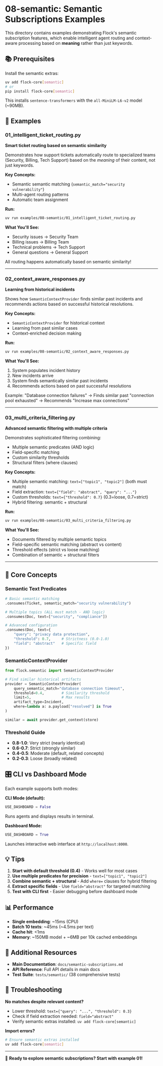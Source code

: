 # 08-semantic: Semantic Subscriptions Examples

This directory contains examples demonstrating Flock's semantic subscription features, which enable intelligent agent routing and context-aware processing based on **meaning** rather than just keywords.

## 📚 Prerequisites

Install the semantic extras:
```bash
uv add flock-core[semantic]
# or
pip install flock-core[semantic]
```

This installs `sentence-transformers` with the `all-MiniLM-L6-v2` model (~90MB).

## 📖 Examples

### 01_intelligent_ticket_routing.py
**Smart ticket routing based on semantic similarity**

Demonstrates how support tickets automatically route to specialized teams (Security, Billing, Tech Support) based on the *meaning* of their content, not just keywords.

**Key Concepts:**
- Semantic semantic matching (`semantic_match="security vulnerability"`)
- Multi-agent routing patterns
- Automatic team assignment

**Run:**
```bash
uv run examples/08-semantic/01_intelligent_ticket_routing.py
```

**What You'll See:**
- Security issues → Security Team
- Billing issues → Billing Team
- Technical problems → Tech Support
- General questions → General Support

All routing happens automatically based on semantic similarity!

---

### 02_context_aware_responses.py
**Learning from historical incidents**

Shows how `SemanticContextProvider` finds similar past incidents and recommends actions based on successful historical resolutions.

**Key Concepts:**
- `SemanticContextProvider` for historical context
- Learning from past similar cases
- Context-enriched decision making

**Run:**
```bash
uv run examples/08-semantic/02_context_aware_responses.py
```

**What You'll See:**
1. System populates incident history
2. New incidents arrive
3. System finds semantically similar past incidents
4. Recommends actions based on past successful resolutions

Example: "Database connection failures" → Finds similar past "connection pool exhausted" → Recommends "Increase max connections"

---

### 03_multi_criteria_filtering.py
**Advanced semantic filtering with multiple criteria**

Demonstrates sophisticated filtering combining:
- Multiple semantic predicates (AND logic)
- Field-specific matching
- Custom similarity thresholds
- Structural filters (where clauses)

**Key Concepts:**
- Multiple semantic matching: `text=["topic1", "topic2"]` (both must match)
- Field extraction: `text={"field": "abstract", "query": "..."}`
- Custom thresholds: `text={"threshold": 0.7}` (0.3=loose, 0.7=strict)
- Hybrid filtering: semantic + structural

**Run:**
```bash
uv run examples/08-semantic/03_multi_criteria_filtering.py
```

**What You'll See:**
- Documents filtered by multiple semantic topics
- Field-specific semantic matching (abstract vs content)
- Threshold effects (strict vs loose matching)
- Combination of semantic + structural filters

---

## 🎯 Core Concepts

### Semantic Text Predicates

```python
# Basic semantic matching
.consumes(Ticket, semantic_match="security vulnerability")

# Multiple topics (ALL must match - AND logic)
.consumes(Doc, text=["security", "compliance"])

# Advanced configuration
.consumes(Doc, text={
    "query": "privacy data protection",
    "threshold": 0.7,     # Strictness (0.0-1.0)
    "field": "abstract"   # Specific field
})
```

### SemanticContextProvider

```python
from flock.semantic import SemanticContextProvider

# Find similar historical artifacts
provider = SemanticContextProvider(
    query_semantic_match="database connection timeout",
    threshold=0.4,        # Similarity threshold
    limit=5,              # Max results
    artifact_type=Incident,
    where=lambda a: a.payload["resolved"] is True
)

similar = await provider.get_context(store)
```

### Threshold Guide

- **0.8-1.0**: Very strict (nearly identical)
- **0.6-0.7**: Strict (strongly similar)
- **0.4-0.5**: Moderate (default, related concepts)
- **0.2-0.3**: Loose (broadly related)

## 🎛️ CLI vs Dashboard Mode

Each example supports both modes:

**CLI Mode (default):**
```python
USE_DASHBOARD = False
```
Runs agents and displays results in terminal.

**Dashboard Mode:**
```python
USE_DASHBOARD = True
```
Launches interactive web interface at `http://localhost:8000`.

## 💡 Tips

1. **Start with default threshold (0.4)** - Works well for most cases
2. **Use multiple predicates for precision** - `text=["topic1", "topic2"]`
3. **Combine semantic + structural** - Add `where=` clauses for hybrid filtering
4. **Extract specific fields** - Use `field="abstract"` for targeted matching
5. **Test with CLI first** - Easier debugging before dashboard mode

## 📊 Performance

- **Single embedding**: ~15ms (CPU)
- **Batch 10 texts**: ~45ms (~4.5ms per text)
- **Cache hit**: <1ms
- **Memory**: ~150MB model + ~6MB per 10k cached embeddings

## 🔗 Additional Resources

- **Main Documentation**: `docs/semantic-subscriptions.md`
- **API Reference**: Full API details in main docs
- **Test Suite**: `tests/semantic/` (38 comprehensive tests)

## 🐛 Troubleshooting

**No matches despite relevant content?**
- Lower threshold: `text={"query": "...", "threshold": 0.3}`
- Check if field extraction needed: `field="abstract"`
- Verify semantic extras installed: `uv add flock-core[semantic]`

**Import errors?**
```bash
# Ensure semantic extras installed
uv add flock-core[semantic]
```

---

🚀 **Ready to explore semantic subscriptions? Start with example 01!**
